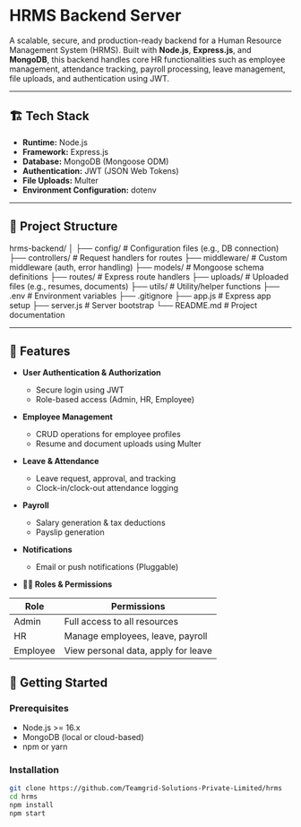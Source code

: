 # HRMS Backend Server

A scalable, secure, and production-ready backend for a Human Resource Management System (HRMS). Built with **Node.js**, **Express.js**, and **MongoDB**, this backend handles core HR functionalities such as employee management, attendance tracking, payroll processing, leave management, file uploads, and authentication using JWT.

---

## 🏗️ Tech Stack

- **Runtime:** Node.js
- **Framework:** Express.js
- **Database:** MongoDB (Mongoose ODM)
- **Authentication:** JWT (JSON Web Tokens)
- **File Uploads:** Multer
- **Environment Configuration:** dotenv

---

## 📁 Project Structure

hrms-backend/
│
├── config/ # Configuration files (e.g., DB connection)
├── controllers/ # Request handlers for routes
├── middleware/ # Custom middleware (auth, error handling)
├── models/ # Mongoose schema definitions
├── routes/ # Express route handlers
├── uploads/ # Uploaded files (e.g., resumes, documents)
├── utils/ # Utility/helper functions
├── .env # Environment variables
├── .gitignore
├── app.js # Express app setup
├── server.js # Server bootstrap
└── README.md # Project documentation


---

## 🔐 Features

- **User Authentication & Authorization**
  - Secure login using JWT
  - Role-based access (Admin, HR, Employee)

- **Employee Management**
  - CRUD operations for employee profiles
  - Resume and document uploads using Multer

- **Leave & Attendance**
  - Leave request, approval, and tracking
  - Clock-in/clock-out attendance logging

- **Payroll**
  - Salary generation & tax deductions
  - Payslip generation

- **Notifications**
  - Email or push notifications (Pluggable)


- **🧑‍💼 Roles & Permissions**

| Role     | Permissions                         |
| -------- | ----------------------------------- |
| Admin    | Full access to all resources        |
| HR       | Manage employees, leave, payroll    |
| Employee | View personal data, apply for leave |

## 🚀 Getting Started

### Prerequisites

- Node.js >= 16.x
- MongoDB (local or cloud-based)
- npm or yarn

### Installation

```bash
git clone https://github.com/Teamgrid-Solutions-Private-Limited/hrms
cd hrms
npm install
npm start


